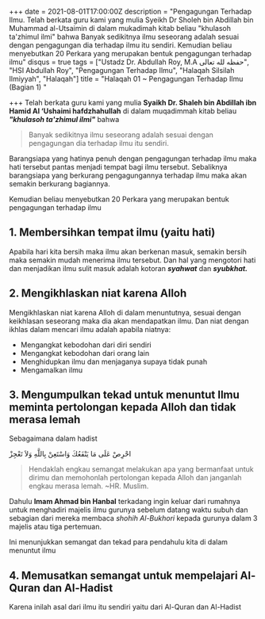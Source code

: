 +++
date = 2021-08-01T17:00:00Z
description = "Pengagungan Terhadap Ilmu. Telah berkata guru kami yang mulia Syeikh Dr Sholeh bin Abdillah bin Muhammad al-Utsaimin di dalam mukadimah kitab beliau \"khulasoh ta'zhimul ilmi\" bahwa Banyak sedikitnya ilmu seseorang adalah sesuai dengan pengagungan dia terhadap ilmu itu sendiri. Kemudian beliau menyebutkan 20 Perkara yang merupakan bentuk pengagungan terhadap ilmu"
disqus = true
tags = ["Ustadz Dr. Abdullah Roy, M.A حفظه لله تعالى", "HSI Abdullah Roy", "Pengagungan Terhadap Ilmu", "Halaqah Silsilah Ilmiyyah", "Halaqah"]
title = "Halaqah 01 ~ Pengagungan Terhadap Ilmu (Bagian 1) "

+++
Telah berkata guru kami yang mulia **Syaikh Dr. Shaleh bin Abdillah ibn Hamid Al ‘Ushaimi hafdzhahullah** di dalam muqadimmah kitab beliau **_"khulasoh ta'zhimul ilmi"_** bahwa

> Banyak sedikitnya ilmu seseorang adalah sesuai dengan pengagungan dia terhadap ilmu itu sendiri. 

Barangsiapa yang hatinya penuh dengan pengagungan terhadap ilmu maka hati tersebut pantas menjadi tempat bagi ilmu tersebut. Sebaliknya barangsiapa yang berkurang pengagungannya terhadap ilmu maka akan semakin berkurang bagiannya.

Kemudian beliau menyebutkan 20 Perkara yang merupakan bentuk pengagungan terhadap ilmu

## 1. Membersihkan tempat ilmu (yaitu hati)

Apabila hari kita bersih maka ilmu akan berkenan masuk, semakin bersih maka semakin mudah menerima ilmu tersebut. Dan hal yang mengotori hati dan menjadikan ilmu sulit masuk adalah kotoran **_syahwat_** dan **_syubkhat._**

## 2. Mengikhlaskan niat karena Alloh

Mengikhlaskan niat karena Alloh di dalam menuntutnya, sesuai dengan keikhlasan seseorang maka dia akan mendapatkan ilmu. Dan niat dengan ikhlas dalam mencari ilmu adalah apabila niatnya:

* Mengangkat kebodohan dari diri sendiri
* Mengangkat kebodohan dari orang lain
* Menghidupkan ilmu dan menjaganya supaya tidak punah
* Mengamalkan ilmu

## 3. Mengumpulkan tekad untuk menuntut Ilmu meminta pertolongan kepada Alloh dan tidak merasa lemah

Sebagaimana dalam hadist

احْرِصْ عَلَى مَا يَنْفَعُكَ وَاسْتَعِنْ بِاللَّهِ وَلاَ تَعْجِزْ

> Hendaklah engkau semangat melakukan apa yang bermanfaat untuk dirimu dan memohonlah pertolongan kepada Alloh dan janganlah engkau merasa lemah. \~HR. Muslim.

Dahulu **Imam Ahmad bin Hanbal** terkadang ingin keluar dari rumahnya untuk menghadiri majelis ilmu gurunya sebelum datang waktu subuh dan sebagian dari mereka membaca _shohih Al-Bukhori_ kepada gurunya dalam 3 majelis atau tiga pertemuan.

Ini menunjukkan semangat dan tekad para pendahulu kita di dalam menuntut ilmu

## 4. Memusatkan semangat untuk mempelajari Al-Quran dan Al-Hadist

Karena inilah asal dari ilmu itu sendiri yaitu dari Al-Quran dan Al-Hadist